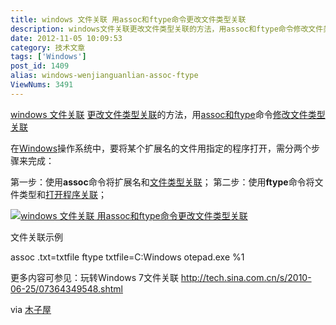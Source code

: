 ```yaml
---
title: windows 文件关联 用assoc和ftype命令更改文件类型关联
description: windows文件关联更改文件类型关联的方法，用assoc和ftype命令修改文件类型关联在Windows操作系统中，要将某个扩展名的文件用指定的程序打开，需分两个步骤来完成
date: 2012-11-05 10:09:53
category: 技术文章
tags: ['Windows']
post_id: 1409
alias: windows-wenjianguanlian-assoc-ftype
ViewNums: 3491
---
```


[windows 文件关联](/blog/windows-wenjianguanlian-assoc-ftype) [更改文件类型关联](/blog/windows-wenjianguanlian-assoc-ftype)的方法，用[assoc和ftype](/blog/windows-wenjianguanlian-assoc-ftype)命令[修改文件类型关联](/blog/windows-wenjianguanlian-assoc-ftype)

在[Windows](/tags/windows)操作系统中，要将某个扩展名的文件用指定的程序打开，需分两个步骤来完成：

第一步：使用**assoc**命令将扩展名和[文件类型关联](/blog/windows-wenjianguanlian-assoc-ftype)；
第二步：使用**ftype**命令将文件类型和[打开程序关联](/blog/windows-wenjianguanlian-assoc-ftype)；

[![windows 文件关联 用assoc和ftype命令更改文件类型关联](http://www.mzwu.com/pic/201210/002.gif)](/blog/windows-wenjianguanlian-assoc-ftype)

文件关联示例

assoc .txt=txtfile
ftype txtfile=C:Windows
otepad.exe %1

更多内容可参见：玩转Windows 7文件关联 <http://tech.sina.com.cn/s/2010-06-25/07364349548.shtml>

via [木子屋](http://www.mzwu.com)

